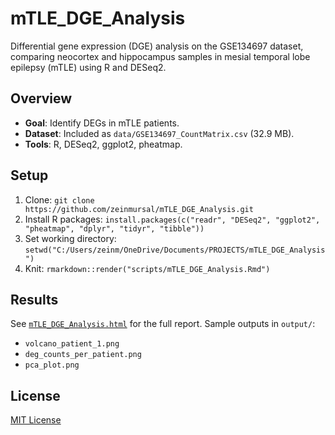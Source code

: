 # mTLE_DGE_Analysis
Differential gene expression (DGE) analysis on the GSE134697 dataset, comparing neocortex and hippocampus samples in mesial temporal lobe epilepsy (mTLE) using R and DESeq2.

## Overview
- **Goal**: Identify DEGs in mTLE patients.
- **Dataset**: Included as `data/GSE134697_CountMatrix.csv` (32.9 MB).
- **Tools**: R, DESeq2, ggplot2, pheatmap.

## Setup
1. Clone: `git clone https://github.com/zeinmursal/mTLE_DGE_Analysis.git`
2. Install R packages: `install.packages(c("readr", "DESeq2", "ggplot2", "pheatmap", "dplyr", "tidyr", "tibble"))`
3. Set working directory: `setwd("C:/Users/zeinm/OneDrive/Documents/PROJECTS/mTLE_DGE_Analysis")`
4. Knit: `rmarkdown::render("scripts/mTLE_DGE_Analysis.Rmd")`

## Results
See [`mTLE_DGE_Analysis.html`](mTLE_DGE_Analysis.html) for the full report. Sample outputs in `output/`:
- `volcano_patient_1.png`
- `deg_counts_per_patient.png`
- `pca_plot.png`

## License
[MIT License](LICENSE)
